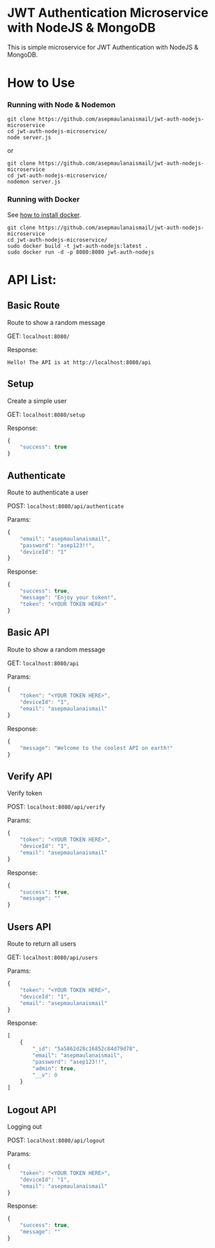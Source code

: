 # JWT Authentication Microservice with NodeJS & MongoDB

This is simple microservice for JWT Authentication with NodeJS & MongoDB.

# How to Use

### Running with Node & Nodemon

```
git clone https://github.com/asepmaulanaismail/jwt-auth-nodejs-microservice
cd jwt-auth-nodejs-microservice/
node server.js
```

or

```
git clone https://github.com/asepmaulanaismail/jwt-auth-nodejs-microservice
cd jwt-auth-nodejs-microservice/
nodemon server.js
```

### Running with Docker

See [how to install docker](https://github.com/asepmaulanaismail/install-docker-ubuntu-shell-script).

```
git clone https://github.com/asepmaulanaismail/jwt-auth-nodejs-microservice
cd jwt-auth-nodejs-microservice/
sudo docker build -t jwt-auth-nodejs:latest .
sudo docker run -d -p 8080:8080 jwt-auth-nodejs
```

# API List:

## Basic Route

Route to show a random message

GET: `localhost:8080/`

Response:

```
Hello! The API is at http://localhost:8080/api
```

## Setup

Create a simple user

GET:   `localhost:8080/setup`

Response:

```Javascript
{
    "success": true
}
```

## Authenticate

Route to authenticate a user

POST:   `localhost:8080/api/authenticate`

Params:

```Javascript
{
    "email": "asepmaulanaismail",
    "password": "asep123!!",
    "deviceId": "1"
}
```

Response:

```Javascript
{
    "success": true,
    "message": "Enjoy your token!",
    "token": "<YOUR TOKEN HERE>"
}
```

## Basic API

Route to show a random message

GET:   `localhost:8080/api`

Params:

```Javascript
{
    "token": "<YOUR TOKEN HERE>",
    "deviceId": "1",
    "email": "asepmaulanaismail"
}
```

Response:

```Javascript
{
    "message": "Welcome to the coolest API on earth!"
}
```

## Verify API

Verify token

POST:   `localhost:8080/api/verify`

Params:

```Javascript
{
    "token": "<YOUR TOKEN HERE>",
    "deviceId": "1",
    "email": "asepmaulanaismail"
}
```

Response:

```Javascript
{
    "success": true,
    "message": ""
}
```

## Users API

Route to return all users

GET:   `localhost:8080/api/users`

Params:

```Javascript
{
    "token": "<YOUR TOKEN HERE>",
    "deviceId": "1",
    "email": "asepmaulanaismail"
}
```

Response:

```Javascript
[
    {
        "_id": "5a5862d28c16852c84d79d78",
        "email": "asepmaulanaismail",
        "password": "asep123!!",
        "admin": true,
        "__v": 0
    }
]
```

## Logout API

Logging out

POST:   `localhost:8080/api/logout`

Params:

```Javascript
{
    "token": "<YOUR TOKEN HERE>",
    "deviceId": "1",
    "email": "asepmaulanaismail"
}
```

Response:

```Javascript
{
    "success": true,
    "message": ""
}
```
